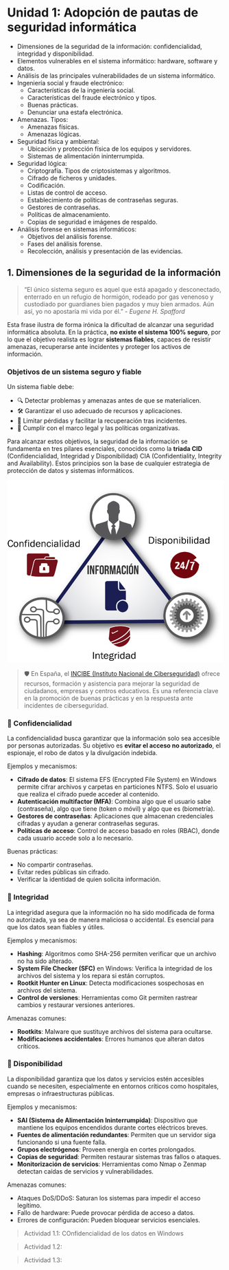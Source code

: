 # Unidad 1: Adopción de pautas de seguridad informática


- Dimensiones de la seguridad de la información: confidencialidad, integridad y disponibilidad.
- Elementos vulnerables en el sistema informático: hardware, software y datos.
- Análisis de las principales vulnerabilidades de un sistema informático.
- Ingeniería social y fraude electrónico:
  - Características de la ingeniería social.
  - Características del fraude electrónico y tipos.
  - Buenas prácticas.
  - Denunciar una estafa electrónica.
- Amenazas. Tipos:
  - Amenazas físicas.
  - Amenazas lógicas.
- Seguridad física y ambiental:
  - Ubicación y protección física de los equipos y servidores.
  - Sistemas de alimentación ininterrumpida.
- Seguridad lógica:
  - Criptografía. Tipos de criptosistemas y algoritmos.
  - Cifrado de ficheros y unidades.
  - Codificación.
  - Listas de control de acceso.
  - Establecimiento de políticas de contraseñas seguras.
  - Gestores de contraseñas.
  - Políticas de almacenamiento.
  - Copias de seguridad e imágenes de respaldo.
- Análisis forense en sistemas informáticos:
  - Objetivos del análisis forense.
  - Fases del análisis forense.
  - Recolección, análisis y presentación de las evidencias.


## 1. Dimensiones de la seguridad de la información
> “El único sistema seguro es aquel que está apagado y desconectado, enterrado en un refugio de hormigón, rodeado por gas venenoso y custodiado por guardianes bien pagados y muy bien armados. Aún así, yo no apostaría mi vida por él.” - *Eugene H. Spafford*

Esta frase ilustra de forma irónica la dificultad de alcanzar una seguridad informática absoluta. En la práctica, **no existe el sistema 100% seguro**, por lo que el objetivo realista es lograr **sistemas fiables**, capaces de resistir amenazas, recuperarse ante incidentes y proteger los activos de información.

### Objetivos de un sistema seguro y fiable
Un sistema fiable debe:
- 🔍 Detectar problemas y amenazas antes de que se materialicen.
- 🛠️ Garantizar el uso adecuado de recursos y aplicaciones.
- 🧯 Limitar pérdidas y facilitar la recuperación tras incidentes.
- 📜 Cumplir con el marco legal y las políticas organizativas.

Para alcanzar estos objetivos, la seguridad de la información se fundamenta en tres pilares esenciales, conocidos como la **triada CID** (Confidencialidad, Integridad y Disponibilidad) CIA (Confidentiality, Integrity and Availability). Estos principios son la base de cualquier estrategia de protección de datos y sistemas informáticos.

![Triada CID](./img/triadaCID.png)

> 🛡️ En España, el [INCIBE (Instituto Nacional de Ciberseguridad)](https://www.incibe.es/) ofrece recursos, formación y asistencia para mejorar la seguridad de ciudadanos, empresas y centros educativos. Es una referencia clave en la promoción de buenas prácticas y en la respuesta ante incidentes de ciberseguridad.

### 🔐 Confidencialidad
La confidencialidad busca garantizar que la información solo sea accesible por personas autorizadas. Su objetivo es **evitar el acceso no autorizado**, el espionaje, el robo de datos y la divulgación indebida.

Ejemplos y mecanismos:
- **Cifrado de datos**: El sistema EFS (Encrypted File System) en Windows permite cifrar archivos y carpetas en particiones NTFS. Solo el usuario que realiza el cifrado puede acceder al contenido.
- **Autenticación multifactor (MFA)**: Combina algo que el usuario sabe (contraseña), algo que tiene (token o móvil) y algo que es (biometría).
- **Gestores de contraseñas**: Aplicaciones que almacenan credenciales cifradas y ayudan a generar contraseñas seguras.
- **Políticas de acceso**: Control de acceso basado en roles (RBAC), donde cada usuario accede solo a lo necesario.

Buenas prácticas:
- No compartir contraseñas.
- Evitar redes públicas sin cifrado.
- Verificar la identidad de quien solicita información.

### 🧩 Integridad
La integridad asegura que la información no ha sido modificada de forma no autorizada, ya sea de manera maliciosa o accidental. Es esencial para que los datos sean fiables y útiles.

Ejemplos y mecanismos:
- **Hashing**: Algoritmos como SHA-256 permiten verificar que un archivo no ha sido alterado.
- **System File Checker (SFC)** en Windows: Verifica la integridad de los archivos del sistema y los repara si están corruptos.
- **Rootkit Hunter en Linux**: Detecta modificaciones sospechosas en archivos del sistema.
- **Control de versiones**: Herramientas como Git permiten rastrear cambios y restaurar versiones anteriores.

Amenazas comunes:
- **Rootkits**: Malware que sustituye archivos del sistema para ocultarse.
- **Modificaciones accidentales**: Errores humanos que alteran datos críticos.

### 📶 Disponibilidad
La disponibilidad garantiza que los datos y servicios estén accesibles cuando se necesiten, especialmente en entornos críticos como hospitales, empresas o infraestructuras públicas.

Ejemplos y mecanismos:
- **SAI (Sistema de Alimentación Ininterrumpida)**: Dispositivo que mantiene los equipos encendidos durante cortes eléctricos breves.
- **Fuentes de alimentación redundantes**: Permiten que un servidor siga funcionando si una fuente falla.
- **Grupos electrógenos**: Proveen energía en cortes prolongados.
- **Copias de seguridad**: Permiten restaurar sistemas tras fallos o ataques.
- **Monitorización de servicios**: Herramientas como Nmap o Zenmap detectan caídas de servicios y vulnerabilidades.

Amenazas comunes:
- Ataques DoS/DDoS: Saturan los sistemas para impedir el acceso legítimo.
- Fallo de hardware: Puede provocar pérdida de acceso a datos.
- Errores de configuración: Pueden bloquear servicios esenciales.

> Actividad 1.1: COnfidencialidad de los datos en Windows

> Actividad 1.2:

> Actividad 1.3:




